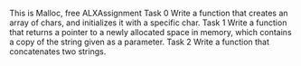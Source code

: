 This is Malloc, free ALXAssignment
Task 0 Write a function that creates an array of chars, and initializes it with a specific char.
Task 1 Write a function that returns a pointer to a newly allocated space in memory, which contains a copy of the string given as a parameter.
Task 2 Write a function that concatenates two strings.
